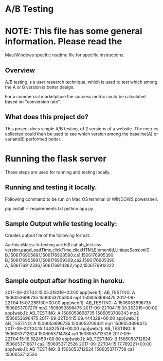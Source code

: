 # A/B Testing

# NOTE: This file has some general information. Please read the
Mac/Windows specific readme file for specific instructions.

## Overview

A/B testing is a user research technique, which is used to test
which among the A or B version is better design.

For a commercial marketplace the success metric could be
calculated based on "conversion rate".

## What does this project do?

This project does simple A/B testing, of 2 versions of a website.
The metrics collected could then be used to see which version 
among the baseline(A) or variant(B) performed better.

# Running the flask server

These steps are used for running and testing locally.

## Running and testing it locally.
Following command to be run on Mac OS terminal or WINDOWS powershell.

 pip install -r requirements.txt
 python app.py

## Sample Output while testing locally:

Creates output file of the following format.

Aarthis-iMac:a-b-testing aarthi$ cat ab_test.csv
version,pageLoadTime,clickTime,clickHTMLElementId,UniqueSessionID
B,1506176905681,1506176908590,ca1,1506176905390
B,1506176905681,1506176909309,ca2,1506176905390
A,1506176912336,1506176914382,mp2,1506176912222

## Sample output after hosting in heroku.
2017-09-22T04:15:05.318219+00:00 app[web.1]: AB_TESTING: A 1506053696735 1506053705304 mp1 1506053696475
2017-09-22T04:15:07.288130+00:00 app[web.1]: AB_TESTING: A 1506053696735 1506053707279 mp2 1506053696475
2017-09-22T04:15:08.353015+00:00 app[web.1]: AB_TESTING: A 1506053696735 1506053708343 mp2 1506053696475
2017-09-22T04:15:09.444328+00:00 app[web.1]: AB_TESTING: A 1506053696735 1506053709431 mp1 1506053696475
2017-09-22T04:15:14.822574+00:00 app[web.1]: AB_TESTING: B 1506053712624 1506053714784 ca1 1506053712526
2017-09-22T04:15:16.682459+00:00 app[web.1]: AB_TESTING: B 1506053712624 1506053716671 ca2 1506053712526
2017-09-22T04:15:17.769221+00:00 app[web.1]: AB_TESTING: B 1506053712624 1506053717759 ca1 1506053712526

